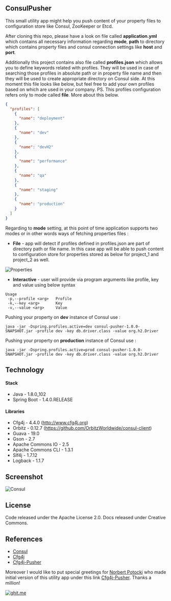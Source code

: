 ## ConsulPusher

This small utility app might help you push content of your property files to configuration store like Consul, ZooKeeper or Etcd.

After cloning this repo, please have a look on file called **application.yml** which contains all necessary information regarding **mode**, **path** to directory which contains property files and consul connection settings like **host** and **port**.

Additionally this project contains also file called **profiles.json** which allows you to define keywords related with profiles. They will be used in case of searching those profiles in absolute path or in property file name and then they will be used to create appropriate directory on Consul side. At this moment this file looks like below, but feel free to add your own profiles based on which are used in your company. PS. This profiles configuration refers only to mode called **file**. More about this below.

```json
{
  "profiles": [
    {
      "name": "deployment"
    },
    {
      "name": "dev"
    },
    {
      "name": "devH2"
    },
    {
      "name": "performance"
    },
    {
      "name": "qa"
    },
    {
      "name": "staging"
    },
    {
      "name": "production"
    }
  ]
}
```

Regarding to **mode** setting, at this point of time application supports two modes or in other words ways of fetching properties files :

* **File** - app will detect if profiles defined in profiles.json are part of directory path or file name. In this case app will be able to push content to configuration store for properties stored as below for project_1 and project_2 as well. 

![Properties](https://cdn.rawgit.com/GarciaPL/GarciaPL.github.io/master/img/consulpusher/Properties.png)

* **Interactive** - user will provide via program arguments like profile, key and value using below syntax 

```console
Usage
 -p,--profile <arg>   Profile
 -k,--key <arg>       Key
 -v,--value <arg>     Value
``` 

Pushing your property on **dev** instance of Consul use :
```console
java -jar -Dspring.profiles.active=dev consul-pusher-1.0.0-SNAPSHOT.jar -profile dev -key db.driver.class -value org.h2.Driver
``` 

Pushing your property on **production** instance of Consul use :
```console
java -jar -Dspring.profiles.active=prod consul-pusher-1.0.0-SNAPSHOT.jar -profile dev -key db.driver.class -value org.h2.Driver
``` 

## Technology

#### Stack

- Java - 1.8.0_102
- Spring Boot - 1.4.0.RELEASE

#### Libraries

- Cfg4j - 4.4.0 (http://www.cfg4j.org)
- Orbitz - 0.12.7 (https://github.com/OrbitzWorldwide/consul-client)
- Guava - 19.0
- Gson - 2.7
- Apache Commons IO - 2.5
- Apache Commons CLI - 1.3.1
- Slf4j - 1.7.12
- Logback - 1.1.7

## Screenshot
![Consul](https://cdn.rawgit.com/GarciaPL/GarciaPL.github.io/master/img/consulpusher/Consul.png)

## License
Code released under the  Apache License 2.0. Docs released under Creative Commons.

## References
- [Consul](https://www.consul.io)
- [Cfg4j](http://www.cfg4j.org)
- [Cfg4j-Pusher](https://github.com/cfg4j/cfg4j-pusher)

Moreover I would like to put special greetings for [Norbert Potocki](https://github.com/norbertpotocki) who made initial version of this utility app under this link [Cfg4j-Pusher](https://github.com/cfg4j/cfg4j-pusher). Thanks a million!

[![ghit.me](https://ghit.me/badge.svg?repo=GarciaPL/ConsulPusher)](https://ghit.me/repo/GarciaPL/ConsulPusher)